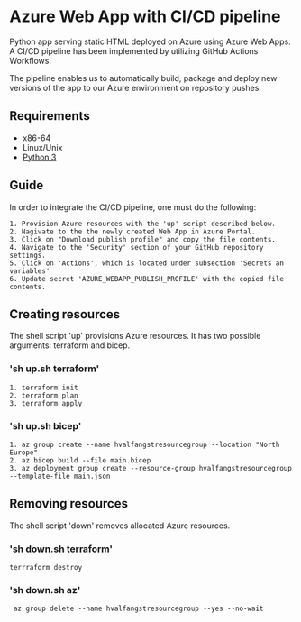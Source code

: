 # Azure Web App with CI/CD pipeline

Python app serving static HTML deployed on Azure using Azure Web Apps. A CI/CD pipeline has been implemented by utilizing GitHub Actions Workflows. 

The pipeline enables us to automatically build, package and deploy new versions of the app to our Azure environment on repository pushes.

## Requirements

* x86-64
* Linux/Unix
* [Python 3](https://www.python.org/downloads/)


## Guide

In order to integrate the CI/CD pipeline, one must do the following:
```
1. Provision Azure resources with the 'up' script described below.
2. Nagivate to the the newly created Web App in Azure Portal.
3. Click on "Download publish profile" and copy the file contents.
4. Navigate to the 'Security' section of your GitHub repository settings.
5. Click on 'Actions', which is located under subsection 'Secrets an variables'
6. Update secret 'AZURE_WEBAPP_PUBLISH_PROFILE' with the copied file contents.
```

## Creating resources

The shell script 'up' provisions Azure resources. It has two possible arguments: terraform and bicep.

### 'sh up.sh terraform'
```
1. terraform init
2. terraform plan
3. terraform apply
```

### 'sh up.sh bicep'
```
1. az group create --name hvalfangstresourcegroup --location "North Europe"
2. az bicep build --file main.bicep
3. az deployment group create --resource-group hvalfangstresourcegroup --template-file main.json
```


## Removing resources

The shell script 'down' removes allocated Azure resources.

### 'sh down.sh terraform'
```
terrraform destroy
```


### 'sh down.sh az'
```
 az group delete --name hvalfangstresourcegroup --yes --no-wait
```
